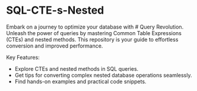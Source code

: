 # SQL-CTE-s-Nested
 Embark on a journey to optimize your database with # Query Revolution. Unleash the power of queries by mastering Common Table Expressions (CTEs) and nested methods. This repository is your guide to effortless conversion and improved performance.

Key Features:
* Explore CTEs and nested methods in SQL queries.
* Get tips for converting complex nested database operations seamlessly.
* Find hands-on examples and practical code snippets.
